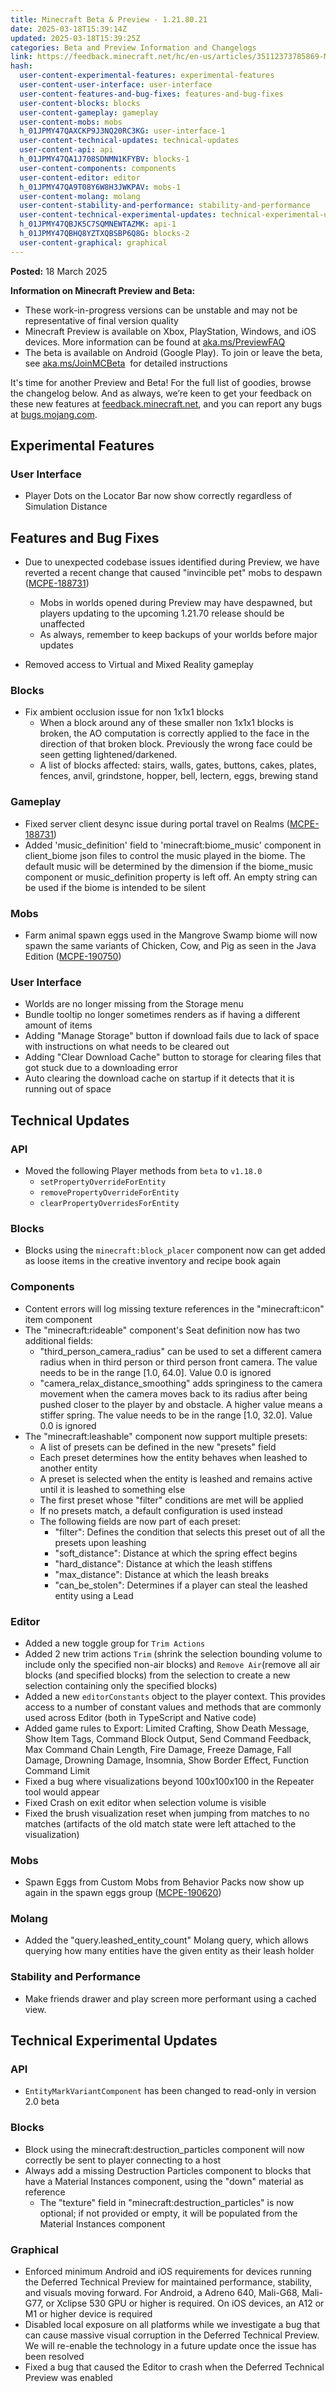 ```yaml
---
title: Minecraft Beta & Preview - 1.21.80.21
date: 2025-03-18T15:39:14Z
updated: 2025-03-18T15:39:25Z
categories: Beta and Preview Information and Changelogs
link: https://feedback.minecraft.net/hc/en-us/articles/35112373785869-Minecraft-Beta-Preview-1-21-80-21
hash:
  user-content-experimental-features: experimental-features
  user-content-user-interface: user-interface
  user-content-features-and-bug-fixes: features-and-bug-fixes
  user-content-blocks: blocks
  user-content-gameplay: gameplay
  user-content-mobs: mobs
  h_01JPMY47QAXCKP9J3NQ20RC3KG: user-interface-1
  user-content-technical-updates: technical-updates
  user-content-api: api
  h_01JPMY47QA1J708SDNMN1KFYBV: blocks-1
  user-content-components: components
  user-content-editor: editor
  h_01JPMY47QA9T08Y6W8H3JWKPAV: mobs-1
  user-content-molang: molang
  user-content-stability-and-performance: stability-and-performance
  user-content-technical-experimental-updates: technical-experimental-updates
  h_01JPMY47QBJK5C7SQMNEWTAZMK: api-1
  h_01JPMY47QBHQ8YZTXQBSBP6Q8G: blocks-2
  user-content-graphical: graphical
---
```


**Posted:** 18 March 2025

**Information on Minecraft Preview and Beta:**

- These work-in-progress versions can be unstable and may not be representative of final version quality
- Minecraft Preview is available on Xbox, PlayStation, Windows, and iOS devices. More information can be found at [aka.ms/PreviewFAQ](https://aka.ms/PreviewFAQ) 
- The beta is available on Android (Google Play). To join or leave the beta, see [aka.ms/JoinMCBeta](https://aka.ms/JoinMCBeta)  for detailed instructions

It's time for another Preview and Beta! For the full list of goodies, browse the changelog below. And as always, we’re keen to get your feedback on these new features at [feedback.minecraft.net](http://feedback.minecraft.net/), and you can report any bugs at [bugs.mojang.com](http://bugs.mojang.com/).

## Experimental Features

### User Interface

- Player Dots on the Locator Bar now show correctly regardless of Simulation Distance

## Features and Bug Fixes

- Due to unexpected codebase issues identified during Preview, we have reverted a recent change that caused "invincible pet" mobs to despawn ([MCPE-188731](https://bugs.mojang.com/browse/MCPE-190466))

  - Mobs in worlds opened during Preview may have despawned, but players updating to the upcoming 1.21.70 release should be unaffected
  - As always, remember to keep backups of your worlds before major updates

- Removed access to Virtual and Mixed Reality gameplay

### Blocks

- Fix ambient occlusion issue for non 1x1x1 blocks
  - When a block around any of these smaller non 1x1x1 blocks is broken, the AO computation is correctly applied to the face in the direction of that broken block. Previously the wrong face could be seen getting lightened/darkened.
  - A list of blocks affected: stairs, walls, gates, buttons, cakes, plates, fences, anvil, grindstone, hopper, bell, lectern, eggs, brewing stand

### Gameplay

- Fixed server client desync issue during portal travel on Realms ([MCPE-188731](https://bugs.mojang.com/browse/MCPE-188731))
- Added 'music_definition' field to 'minecraft:biome_music' component in client_biome json files to control the music played in the biome. The default music will be determined by the dimension if the biome_music component or music_definition property is left off. An empty string can be used if the biome is intended to be silent

### Mobs

- Farm animal spawn eggs used in the Mangrove Swamp biome will now spawn the same variants of Chicken, Cow, and Pig as seen in the Java Edition ([MCPE-190750](https://bugs.mojang.com/browse/MCPE-190750))

### User Interface

- Worlds are no longer missing from the Storage menu
- Bundle tooltip no longer sometimes renders as if having a different amount of items
- Adding "Manage Storage" button if download fails due to lack of space with instructions on what needs to be cleared out
- Adding "Clear Download Cache" button to storage for clearing files that got stuck due to a downloading error
- Auto clearing the download cache on startup if it detects that it is running out of space

## Technical Updates

### API

- Moved the following Player methods from `beta` to `v1.18.0`
  - `setPropertyOverrideForEntity`
  - `removePropertyOverrideForEntity`
  - `clearPropertyOverridesForEntity`

### Blocks

- Blocks using the `minecraft:block_placer` component now can get added as loose items in the creative inventory and recipe book again

### Components

- Content errors will log missing texture references in the "minecraft:icon" item component
- The "minecraft:rideable" component's Seat definition now has two additional fields:
  - "third_person_camera_radius" can be used to set a different camera radius when in third person or third person front camera. The value needs to be in the range \[1.0, 64.0\]. Value 0.0 is ignored
  - "camera_relax_distance_smoothing" adds springiness to the camera movement when the camera moves back to its radius after being pushed closer to the player by and obstacle. A higher value means a stiffer spring. The value needs to be in the range \[1.0, 32.0\]. Value 0.0 is ignored
- The "minecraft:leashable" component now support multiple presets:
  - A list of presets can be defined in the new "presets" field
  - Each preset determines how the entity behaves when leashed to another entity
  - A preset is selected when the entity is leashed and remains active until it is leashed to something else
  - The first preset whose "filter" conditions are met will be applied
  - If no presets match, a default configuration is used instead
  - The following fields are now part of each preset:
    - "filter": Defines the condition that selects this preset out of all the presets upon leashing
    - "soft_distance": Distance at which the spring effect begins
    - "hard_distance": Distance at which the leash stiffens
    - "max_distance": Distance at which the leash breaks
    - "can_be_stolen": Determines if a player can steal the leashed entity using a Lead

### Editor

- Added a new toggle group for `Trim Actions`
- Added 2 new trim actions `Trim` (shrink the selection bounding volume to include only the specified non-air blocks) and `Remove Air`(remove all air blocks (and specified blocks) from the selection to create a new selection containing only the specified blocks)
- Added a new `editorConstants` object to the player context. This provides access to a number of constant values and methods that are commonly used across Editor (both in TypeScript and Native code)
- Added game rules to Export: Limited Crafting, Show Death Message, Show Item Tags, Command Block Output, Send Command Feedback, Max Command Chain Length, Fire Damage, Freeze Damage, Fall Damage, Drowning Damage, Insomnia, Show Border Effect, Function Command Limit
- Fixed a bug where visualizations beyond 100x100x100 in the Repeater tool would appear
- Fixed Crash on exit editor when selection volume is visible
- Fixed the brush visualization reset when jumping from matches to no matches (artifacts of the old match state were left attached to the visualization)

### Mobs

- Spawn Eggs from Custom Mobs from Behavior Packs now show up again in the spawn eggs group ([MCPE-190620](https://bugs.mojang.com/browse/MCPE-190620))

### Molang

- Added the "query.leashed_entity_count" Molang query, which allows querying how many entities have the given entity as their leash holder

### Stability and Performance

- Make friends drawer and play screen more performant using a cached view.

## Technical Experimental Updates

### API

- `EntityMarkVariantComponent` has been changed to read-only in version 2.0 beta

### Blocks

- Block using the minecraft:destruction_particles component will now correctly be sent to player connecting to a host
- Always add a missing Destruction Particles component to blocks that have a Material Instances component, using the "down" material as reference
  - The "texture" field in "minecraft:destruction_particles" is now optional; if not provided or empty, it will be populated from the Material Instances component

### Graphical

- Enforced minimum Android and iOS requirements for devices running the Deferred Technical Preview for maintained performance, stability, and visuals moving forward. For Android, a Adreno 640, Mali-G68, Mali-G77, or Xclipse 530 GPU or higher is required. On iOS devices, an A12 or M1 or higher device is required
- Disabled local exposure on all platforms while we investigate a bug that can cause massive visual corruption in the Deferred Technical Preview. We will re-enable the technology in a future update once the issue has been resolved
- Fixed a bug that caused the Editor to crash when the Deferred Technical Preview was enabled

